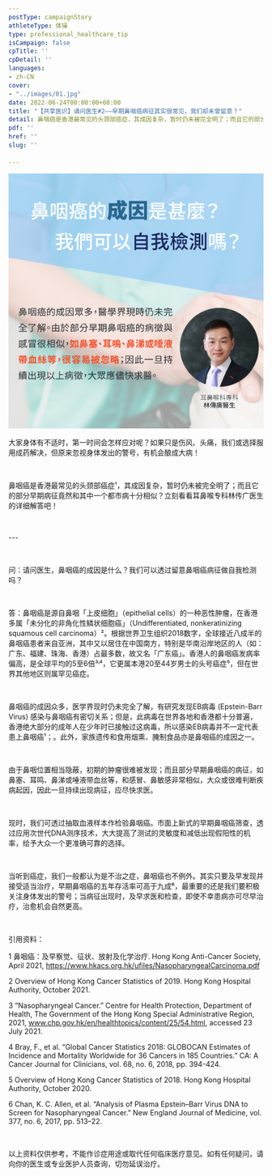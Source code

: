 ```yaml
---
postType: campaignStory
athleteType: 体操
type: professional_healthcare_tip
isCampaign: false
cpTitle: ''
cpDetail: ''
languages:
- zh-CN
cover:
- "../images/01.jpg"
date: 2022-06-24T00:00:00+08:00
title: "【共享医识】请问医生#2——早期鼻咽癌病征其实很常见，我们却未曾留意？"
detail: 鼻咽癌是香港最常见的头颈部癌症，其成因复杂，暂时仍未被完全明了；而且它的部分早期病征竟然和其中一个都市病十分相似？立刻看看耳鼻喉专科林传广医生的详细解答吧！
pdf: ''
href: ''
slug: ''

---
```

![](../images/01-01.jpg)

大家身体有不适时，第一时间会怎样应对呢？如果只是伤风、头痛，我们或选择服用成药解决，但原来忽视身体发出的警号，有机会酿成大病！

</br>

鼻咽癌是香港最常见的头颈部癌症¹，其成因复杂，暂时仍未被完全明了；而且它的部分早期病征竟然和其中一个都市病十分相似？立刻看看耳鼻喉专科林传广医生的详细解答吧！

</br>

\---

</br>

问：请问医生，鼻咽癌的成因是什么？我们可以透过留意鼻咽癌病征做自我检测吗？

</br>

答：鼻咽癌是源自鼻咽「上皮细胞」（epithelial cells）的一种恶性肿瘤，在香港多属「未分化的非角化性鳞状细胞癌」（Undifferentiated, nonkeratinizing squamous cell carcinoma）²。根据世界卫生组织2018数字，全球接近八成半的鼻咽癌患者来自亚洲，其中又以居住在中国南方，特别是华南沿岸地区的人（如：广东、福建、珠海、香港）占最多数，故又名「广东癌」。香港人的鼻咽癌发病率偏高，是全球平均的5至6倍³˒⁴，它更属本港20至44岁男士的头号癌症⁵，但在世界其他地区则属罕见癌症。

</br>

鼻咽癌的成因众多，医学界现时仍未完全了解，有研究发现EB病毒 (Epstein-Barr Virus) 感染与鼻咽癌有密切关系；但是，此病毒在世界各地和香港都十分普遍，香港绝大部分的成年人在少年时已接触过这病毒，所以感染EB病毒并不一定代表患上鼻咽癌¹；。此外，家族遗传和食用烟熏、腌制食品亦是鼻咽癌的成因之一。

</br>

由于鼻咽位置相当隐蔽，初期的肿瘤很难被发现；而且部分早期鼻咽癌的病征，如鼻塞、耳鸣、鼻涕或唾液带血丝等，和感冒、鼻敏感非常相似，大众或很难判断疾病起因，因此一旦持续出现病征，应尽快求医。

</br>

现时，我们可透过抽取血液样本作检验鼻咽癌。市面上新式的早期鼻咽癌筛查，透过应用次世代DNA测序技术，大大提高了测试的灵敏度和减低出现假阳性的机率，给予大众一个更准确可靠的选择。

</br>

当听到癌症，我们一般都认为是不治之症，鼻咽癌也不例外。其实只要及早发现并接受适当治疗，早期鼻咽癌的五年存活率可高于九成⁶，最重要的还是我们要积极关注身体发出的警号；当病征出现时，及早求医和检查，即使不幸患病亦可尽早治疗，治愈机会自然更高。

</br>

引用资料：

1 鼻咽癌：及早察觉、征状、放射及化学治疗. Hong Kong Anti-Cancer Society, April 2021, https://www.hkacs.org.hk/ufiles/NasopharyngealCarcinoma.pdf

2 Overview of Hong Kong Cancer Statistics of 2019. Hong Kong Hospital Authority, October 2021.

3 “Nasopharyngeal Cancer.” Centre for Health Protection, Department of Health, The Government of the Hong Kong Special Administrative Region, 2021, www.chp.gov.hk/en/healthtopics/content/25/54.html, accessed 23 July 2021.

4 Bray, F., et al. “Global Cancer Statistics 2018: GLOBOCAN Estimates of Incidence and Mortality Worldwide for 36 Cancers in 185 Countries.” CA: A Cancer Journal for Clinicians, vol. 68, no. 6, 2018, pp. 394-424.

5 Overview of Hong Kong Cancer Statistics of 2018. Hong Kong Hospital Authority, October 2020.

6 Chan, K. C. Allen, et al. “Analysis of Plasma Epstein–Barr Virus DNA to Screen for Nasopharyngeal Cancer.” New England Journal of Medicine, vol. 377, no. 6, 2017, pp. 513–22.

</br>

以上资料仅供参考，不能作诊症用途或取代任何临床医疗意见。如有任何疑问，请向你的医生或专业医护人员查询，切勿延误治疗。
